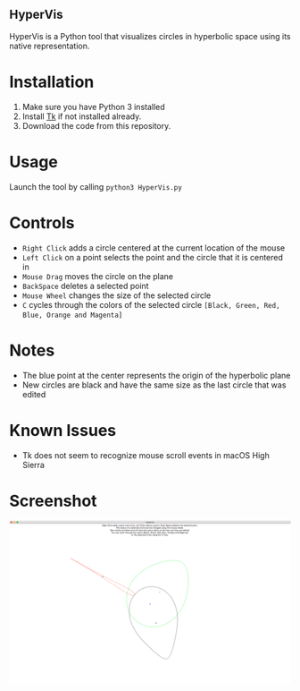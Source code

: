 ## HyperVis

HyperVis is a Python tool that visualizes circles in hyperbolic space using its
native representation.

# Installation
1. Make sure you have Python 3 installed
1. Install [Tk](http://www.tkdocs.com/tutorial/install.html) if not installed already.
1. Download the code from this repository.

# Usage
Launch the tool by calling `python3 HyperVis.py`

# Controls
* `Right Click` adds a circle centered at the current location of the mouse
* `Left Click` on a point selects the point and the circle that it is centered in
* `Mouse Drag` moves the circle on the plane
* `BackSpace` deletes a selected point
* `Mouse Wheel` changes the size of the selected circle
* `C` cycles through the colors of the selected circle `[Black, Green, Red, Blue, Orange and Magenta]`

# Notes
* The blue point at the center represents the origin of the hyperbolic plane
* New circles are black and have the same size as the last circle that was edited

# Known Issues
* Tk does not seem to recognize mouse scroll events in macOS High Sierra

# Screenshot
![Screenshot](screenshot.png)
